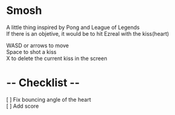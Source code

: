 # Smosh
A little thing inspired by Pong and League of Legends<br>
If there is an objetive, it would be to hit Ezreal with the kiss(heart)

WASD or arrows to move<br>
Space to shot a kiss<br>
X to delete the current kiss in the screen

# -- Checklist --
[ ] Fix bouncing angle of the heart<br>
[ ] Add score

